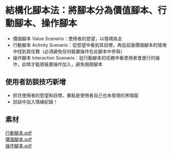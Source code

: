 # 結構化腳本法：將腳本分為價值腳本、行動腳本、操作腳本
- 價值腳本 Value Scenario：使用者的慾望，以情境為主
- 行動腳本 Activity Scenario：從慾望中看到其目標，再從前面價值腳本的情境中找到其任務（必須避免任何裝置操作在此腳本中參與）
- 操作腳本 Interaction Scenario：從行動腳本的任務中看使用者會進行的操作，此時才能將裝置操作加入，避免侷限腳本
## 使用者訪談技巧新增
- 抓住使用者的慾望和目標，重點是使用者自己也未發現的黑暗面
- 訪談中加入情緒紀錄！

## 素材
[行動腳本.pdf](https://github.com/CAFECA-IO/KnowledgeManagement/files/8822860/default.pdf)  
[價值腳本.pdf](https://github.com/CAFECA-IO/KnowledgeManagement/files/8822862/default.pdf)  
[操作腳本.pdf](https://github.com/CAFECA-IO/KnowledgeManagement/files/8822865/default.pdf)  
